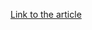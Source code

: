 [Link to the article](https://cybersecuritynews.com/north-korean-it-workers-mimic-as-us-organizations-for-job-offers/)
